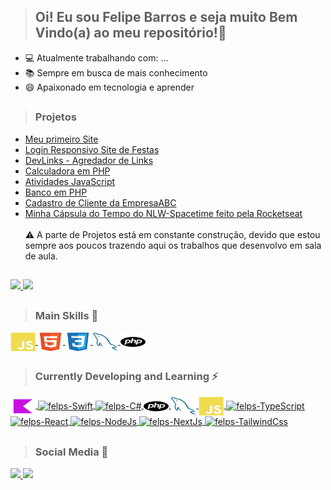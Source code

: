 > ##  Oi! Eu sou Felipe Barros e seja muito Bem Vindo(a) ao meu repositório!👋

- 💻 Atualmente trabalhando com: ...
- 📚 Sempre em busca de mais conhecimento
- 😄 Apaixonado em tecnologia e aprender

##

> ### Projetos

- [Meu primeiro Site](https://github.com/nkdwon/Site-Valhalla)
- [Login Responsivo Site de Festas](https://github.com/nkdwon/LoginResponsivo)
- [DevLinks - Agredador de Links](https://github.com/nkdwon/DevLinks)
- [Calculadora em PHP](https://github.com/nkdwon/Calculadora-em-PHP)
- [Atividades JavaScript](https://github.com/nkdwon/Atividades-JavaScript)
- [Banco em PHP](https://github.com/nkdwon/BancoPinklin)
- [Cadastro de Cliente da EmpresaABC](https://github.com/nkdwon/EmpresaABC)
- [Minha Cápsula do Tempo do NLW-Spacetime feito pela Rocketseat](https://github.com/nkdwon/Capsula-Do-Tempo-NLW)
<br><br> ⚠️ A parte de Projetos está em constante construção, devido que estou sempre aos poucos trazendo aqui os trabalhos que desenvolvo em sala de aula.

##

<div style="display: inline_block">
    <a href="https://github.com/nkdwon">
      <img height="180em" src="https://github-readme-stats.vercel.app/api?username=nkdwon&show_icons=true&theme=dark"/>
      <img height="180em" src="https://github-readme-stats.vercel.app/api/top-langs/?username=nkdwon&layout=compact&theme=dark&langs_count=7"/>  
    </a>  
</div>

##

>  ### Main Skills  🚀
<div style="display: inline_block">
    
  <a href="https://github.com/nkdwon">
  <img align="center" alt="felps-JS" height="30" width="40" src="https://raw.githubusercontent.com/devicons/devicon/master/icons/javascript/javascript-plain.svg">
  <img align="center" alt="felps-HTML" height="30" width="40" src="https://raw.githubusercontent.com/devicons/devicon/master/icons/html5/html5-original.svg">
  <img align="center" alt="felps-CSS" height="30" width="40" src="https://raw.githubusercontent.com/devicons/devicon/master/icons/css3/css3-original.svg">
  <img align="center" alt="felps-MySql" height="30" width="40" src="https://raw.githubusercontent.com/devicons/devicon/master/icons/mysql/mysql-plain.svg"> 
  <img align="center" alt="felps-PHP" height="30" width="40" src="https://raw.githubusercontent.com/devicons/devicon/master/icons/php/php-plain.svg">
  </a>  
      
##
    
>  ### Currently Developing and Learning ⚡
    
<div style="display: inline_block">
  
  <a href="https://github.com/nkdwon">  
  <img align="center" alt="felps-Kotlin" height="30" width="40" src="https://raw.githubusercontent.com/devicons/devicon/master/icons/kotlin/kotlin-plain.svg">
  <img align="center" alt="felps-Swift" height="30" width="40" src="https://cdn.jsdelivr.net/gh/devicons/devicon/icons/swift/swift-original.svg">
  <img align="center" alt="felps-C#" height="30" width="40" src="https://cdn.jsdelivr.net/gh/devicons/devicon/icons/csharp/csharp-original.svg">     
  <img align="center" alt="felps-PHP" height="30" width="40" src="https://raw.githubusercontent.com/devicons/devicon/master/icons/php/php-plain.svg">
  <img align="center" alt="felps-MySql" height="30" width="40" src="https://raw.githubusercontent.com/devicons/devicon/master/icons/mysql/mysql-plain.svg">
  <img align="center" alt="felps-JS" height="30" width="40" src="https://raw.githubusercontent.com/devicons/devicon/master/icons/javascript/javascript-plain.svg">
  <img align="center" alt="felps-TypeScript" height="30" width="40" src="https://cdn.jsdelivr.net/gh/devicons/devicon/icons/typescript/typescript-original.svg">    
  <img align="center" alt="felps-React" height="30" width="40" src="https://cdn.jsdelivr.net/gh/devicons/devicon/icons/react/react-original.svg">  
  <img align="center" alt="felps-NodeJs" height="30" width="40" src="https://cdn.jsdelivr.net/gh/devicons/devicon/icons/nodejs/nodejs-original.svg">
  <img align="center" alt="felps-NextJs" height="30" width="40" src="https://cdn.jsdelivr.net/gh/devicons/devicon/icons/nextjs/nextjs-line.svg">
  <img align="center" alt="felps-TailwindCss" height="30" width="40" src="https://cdn.jsdelivr.net/gh/devicons/devicon/icons/tailwindcss/tailwindcss-original-wordmark.svg">    
    
   
      
  </a>  
      
</div>
      
## 
    
<div>
    
> ### Social Media 📱
    
   <a href = "https://www.instagram.com/felps_barros/"> 
       <img src="https://img.shields.io/badge/Instagram-E4405F?style=for-the-badge&logo=instagram&logoColor=white">
   </a>
   <a href = "https://mail.google.com/mail/u/0/?tab=rm&ogbl#inbox"> 
       <img src="https://img.shields.io/badge/Gmail-D14836?style=for-the-badge&logo=gmail&logoColor=white">
   </a>
        
</div>
